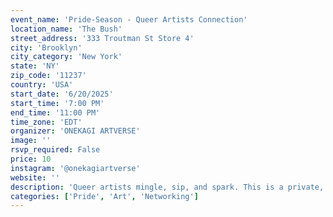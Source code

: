 ```yaml
---
event_name: 'Pride-Season - Queer Artists Connection'
location_name: 'The Bush'
street_address: '333 Troutman St Store 4'
city: 'Brooklyn'
city_category: 'New York'
state: 'NY'
zip_code: '11237'
country: 'USA'
start_date: '6/20/2025'
start_time: '7:00 PM'
end_time: '11:00 PM'
time_zone: 'EDT'
organizer: 'ONEKAGI ARTVERSE'
image: ''
rsvp_required: False
price: 10
instagram: '@onekagiartverse'
website: ''
description: 'Queer artists mingle, sip, and spark. This is a private, intentional space for queer creatives across disciplines: Filmmakers Singers & Musicians Producers Actors Designers, Artists & Creative Entrepreneurs. This space centers LGBTQIA+ artists of all backgrounds. Come vibe, build, and connect. More event details coming soon.'
categories: ['Pride', 'Art', 'Networking']
---
```

